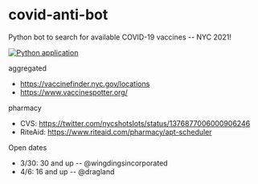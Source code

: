 # covid-anti-bot
Python bot to search for available COVID-19 vaccines -- NYC 2021!

[![Python application](https://github.com/dragland/covid-anti-bot/actions/workflows/python-app.yml/badge.svg)](https://github.com/dragland/covid-anti-bot/actions/workflows/python-app.yml)

aggregated
- https://vaccinefinder.nyc.gov/locations
- https://www.vaccinespotter.org/

pharmacy
- CVS: https://twitter.com/nycshotslots/status/1376877006000906246
- RiteAid: https://www.riteaid.com/pharmacy/apt-scheduler

Open dates
- 3/30: 30 and up -- @wingdingsincorporated
- 4/6: 16 and up -- @dragland
